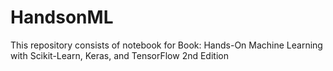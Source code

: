 # HandsonML
This repository consists of notebook for Book: Hands-On Machine Learning with Scikit-Learn, Keras, and TensorFlow 2nd Edition

